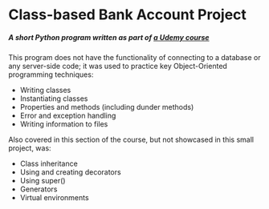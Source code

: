 # Class-based Bank Account Project

##### A short Python program written as part of [a Udemy course](https://www.udemy.com/course/the-ultimate-fullstack-web-development-bootcamp/)

This program does not have the functionality of connecting to a database or any server-side code; it was used to practice key Object-Oriented programming techniques:

- Writing classes
- Instantiating classes
- Properties and methods (including dunder methods)
- Error and exception handling
- Writing information to files

Also covered in this section of the course, but not showcased in this small project, was:
- Class inheritance
- Using and creating decorators
- Using super()
- Generators
- Virtual environments
